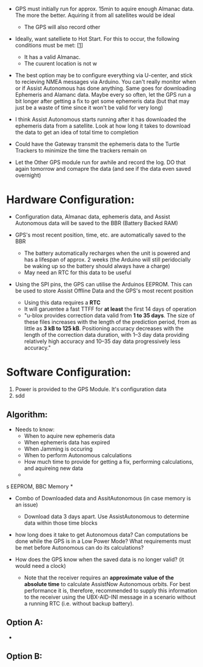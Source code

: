 * GPS must initially run for approx. 15min to aquire enough Almanac data. The more the better. Aquiring it from all satellites would be ideal
    * The GPS will also record other


* Ideally, want satelliete to Hot Start. For this to occur, the following conditions must be met: [[1]]
    * It has a valid Almanac.
    * The cuurent location is not w


* The best option may be to configure everything via U-center, and stick to recieving NMEA messages via Arduino. You can't really monitor when or if Assist Autonomous has done anything. Same goes for downloading Ephemeris and Alamanc data. Maybe every so often, let the GPS run a bit longer after getting a fix to get some ephemeris data (but that may just be a waste of time since it won't be valid for very long)

* I think Assist Autonomous starts running after it has downloaded the ephemeris data from a satellite. Look at how long it takes to download the data to get an idea of total time to completion

* Could have the Gateway transmit the ephemeris data to the Turtle Trackers to minimize the time the trackers remain on

* Let the Other GPS module run for awhile and record the log. DO that again tomorrow and comapre the data (and see if the data even saved overnight)




Hardware Configuration:
===

* Configuration data, Almanac data, ephemeris data, and Assist Autonomous data will be saved to the BBR (Battery Backed RAM)
*  GPS's most recent position, time, etc. are automatically saved to the BBR
    * The battery automatically recharges when the unit is powered and has a lifespan of approx. 2 weeks (the Arduino will still peridocially be waking up so the battery should always have a charge)
    * May need an RTC for this data to be useful



* Using the SPI pins, the GPS can utilise the Arduinos EEPROM. This can be used to store Assist Offline Data and the GPS's most recent position
    * Using this data requires a **RTC**
    * It will garuentee a fast TTFF for **at least** the first 14 days of operation
    * "u-blox provides correction data valid from **1 to 35 days**. The size of these files increases with the length of the prediction period, from as little as **3 kB to 125 kB**. Positioning accuracy decreases with the length of the correction data duration, with 1–3 day data providing relatively high accuracy and 10–35 day data progressively less accuracy."




Software Configuration:
===

1) Power is provided to the GPS Module. It's configuration data 
2) sdd


Algorithm:
---
* Needs to know:
    * When to aquire new ephemeris data
    * When ephemeris data has expired
    * When Jamming is occuring
    * When to perform Autonomous calculations
    * How much time to provide for getting a fix, performing calculations, and aquireing new data
    * 
s EEPROM, BBC Memory
* 
* Combo of Downloaded data and AssitAutonomous (in case memory is an issue)
    * Download data 3 days apart. Use AssistAutonomous to determine data within those time blocks


* how long does it take to get Autonomous data? Can computations be done while the GPS is in a Low Power Mode? What requirements must be met before Autonomous can do its calculations?

* How does the GPS know when the saved data is no longer valid? (it would need a clock)
    * Note that the receiver requires an **approximate value of the absolute time** to calculate AssistNow Autonomous orbits. For best performance it is, therefore, recommended to supply this information to the receiver using the UBX-AID-INI message in a scenario without a running RTC (i.e. without backup battery).

Option A:
---
* 


Option B:
---


[1]: https://www.measurementsystems.co.uk/docs/TTFFstartup.pdf